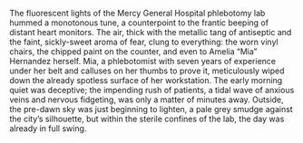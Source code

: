 The fluorescent lights of the Mercy General Hospital phlebotomy lab hummed a monotonous tune, a counterpoint to the frantic beeping of distant heart monitors.  The air, thick with the metallic tang of antiseptic and the faint, sickly-sweet aroma of fear, clung to everything: the worn vinyl chairs, the chipped paint on the counter, and even to Amelia “Mia” Hernandez herself.  Mia, a phlebotomist with seven years of experience under her belt and calluses on her thumbs to prove it, meticulously wiped down the already spotless surface of her workstation.  The early morning quiet was deceptive; the impending rush of patients, a tidal wave of anxious veins and nervous fidgeting, was only a matter of minutes away.  Outside, the pre-dawn sky was just beginning to lighten, a pale grey smudge against the city’s silhouette, but within the sterile confines of the lab, the day was already in full swing.
